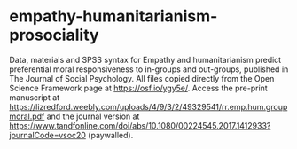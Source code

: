 # empathy-humanitarianism-prosociality

Data, materials and SPSS syntax for Empathy and humanitarianism predict preferential moral responsiveness to in-groups and out-groups, published in The Journal of Social Psychology.
All files copied directly from the Open Science Framework page at https://osf.io/ygy5e/. Access the pre-print manuscript at https://lizredford.weebly.com/uploads/4/9/3/2/49329541/rr.emp.hum.groupmoral.pdf and the journal version at https://www.tandfonline.com/doi/abs/10.1080/00224545.2017.1412933?journalCode=vsoc20 (paywalled).
